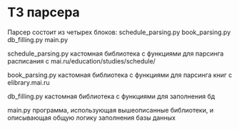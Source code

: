 # ТЗ парсера
Парсер состоит из четырех блоков:
	schedule_parsing.py
	book_parsing.py
	db_filling.py
	main.py
	
schedule_parsing.py кастомная библиотека с функциями для парсинга расписания с mai.ru/education/studies/schedule/

book_parsing.py кастомная библиотека с функциями для парсинга книг с elibrary.mai.ru

db_filling.py кастомная библиотека с функциями для заполнения бд

main.py программа, использующая вышеописанные библиотеки, и описывающая общую логику заполнения базы данных
